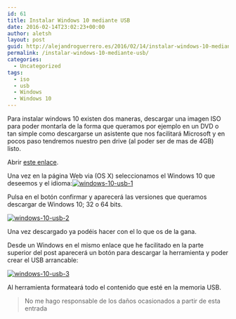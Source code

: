 ```yaml
---
id: 61
title: Instalar Windows 10 mediante USB
date: 2016-02-14T23:02:23+00:00
author: aletsh
layout: post
guid: http://alejandroguerrero.es/2016/02/14/instalar-windows-10-mediante-usb/
permalink: /instalar-windows-10-mediante-usb/
categories:
  - Uncategorized
tags:
  - iso
  - usb
  - Windows
  - Windows 10
---
```

Para instalar windows 10 existen dos maneras, descargar una imagen ISO para poder montarla de la forma que queramos por ejemplo en un DVD o tan simple como descargarse un asistente que nos facilitará Microsoft y en pocos paso tendremos nuestro pen drive (al poder ser de mas de 4GB) listo.

Abrir [este enlace](https://www.microsoft.com/es-es/software-download/windows10ISO).

Una vez en la página Web via (OS X) seleccionamos el Windows 10 que deseemos y el idioma:[![windows-10-usb-1](/content/images/2016/02/windows-10-usb-1.png)](/instalar-windows-10-mediante-usb/windows-10-usb-1/)

Pulsa en el botón confirmar y aparecerá las versiones que queramos descargar de Windows 10; 32 o 64 bits.

[![windows-10-usb-2](/content/images/2016/02/windows-10-usb-2.png)](/instalar-windows-10-mediante-usb/windows-10-usb-2/)

Una vez descargado ya podéis hacer con el lo que os de la gana.

Desde un Windows en el mismo enlace que he facilitado en la parte superior del post aparecerá un botón para descargar la herramienta y poder crear el USB arrancable:

[![windows-10-usb-3](/content/images/2016/02/windows-10-usb-3-1024x258.png)](/instalar-windows-10-mediante-usb/windows-10-usb-3/)

Al herramienta formateará todo el contenido que esté en la memoria USB.</p> 

> No me hago responsable de los daños ocasionados a partir de esta entrada